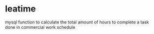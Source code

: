 # leatime
mysql function to calculate the total amount of hours to complete a task done in commercial work schedule
